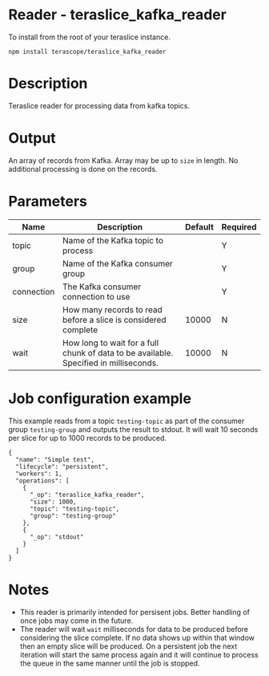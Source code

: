 # Reader - teraslice_kafka_reader

To install from the root of your teraslice instance.

```
npm install terascope/teraslice_kafka_reader
```

# Description

Teraslice reader for processing data from kafka topics.

# Output

An array of records from Kafka. Array may be up to `size` in length. No additional processing is done on the records.

# Parameters

| Name | Description | Default | Required |
| ---- | ----------- | ------- | -------- |
| topic | Name of the Kafka topic to process |  | Y |
| group | Name of the Kafka consumer group | | Y |
| connection | The Kafka consumer connection to use | | Y |
| size | How many records to read before a slice is considered complete | 10000 | N |
| wait | How long to wait for a full chunk of data to be available. Specified in milliseconds. | 10000 | N |


# Job configuration example

This example reads from a topic `testing-topic` as part of the consumer group `testing-group` and outputs the result to stdout. It will wait 10 seconds per slice for up to 1000 records to be produced.

```
{
  "name": "Simple test",
  "lifecycle": "persistent",
  "workers": 1,
  "operations": [
    {
      "_op": "teraslice_kafka_reader",
      "size": 1000,
      "topic": "testing-topic",
      "group": "testing-group"
    },
    {
      "_op": "stdout"
    }
  ]
}
```

# Notes

 * This reader is primarily intended for persisent jobs. Better handling of once jobs may come in the future.
 * The reader will wait `wait` milliseconds for data to be produced before considering the slice complete. If no data shows up within that window then an empty slice will be produced. On a persistent job the next iteration will start the same process again and it will continue to process the queue in the same manner until the job is stopped.

